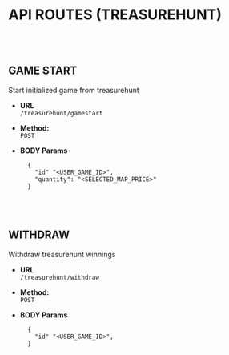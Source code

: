 # API ROUTES (TREASUREHUNT)
<br />
<br />

**GAME START**
----
Start initialized game from treasurehunt

* **URL** <br />
  `/treasurehunt/gamestart`

* **Method:** <br />
  `POST`

*  **BODY Params** <br />
    ```text
	  {
	    "id" "<USER_GAME_ID>",
	    "quantity": "<SELECTED_MAP_PRICE>"
	  }
   ```

<br />
<br />

**WITHDRAW**
----
Withdraw treasurehunt winnings

* **URL** <br />
  `/treasurehunt/withdraw`

* **Method:** <br />
  `POST`

*  **BODY Params** <br />
    ```text
	  {
	    "id" "<USER_GAME_ID>",
	  }
   ```

<br />
<br />
